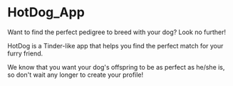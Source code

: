 # HotDog_App
 
Want to find the perfect pedigree to breed with your dog? Look no further! 

HotDog is a Tinder-like app that helps you find the perfect match for your furry friend.

We know that you want your dog's offspring to be as perfect as he/she is, so don't wait any longer to create your profile!
